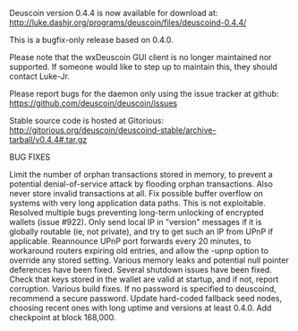 Deuscoin version 0.4.4 is now available for download at:
http://luke.dashjr.org/programs/deuscoin/files/deuscoind-0.4.4/

This is a bugfix-only release based on 0.4.0.

Please note that the wxDeuscoin GUI client is no longer maintained nor supported. If someone would like to step up to maintain this, they should contact Luke-Jr.

Please report bugs for the daemon only using the issue tracker at github:
https://github.com/deuscoin/deuscoin/issues

Stable source code is hosted at Gitorious:
http://gitorious.org/deuscoin/deuscoind-stable/archive-tarball/v0.4.4#.tar.gz

BUG FIXES

Limit the number of orphan transactions stored in memory, to prevent a potential denial-of-service attack by flooding orphan transactions. Also never store invalid transactions at all.
Fix possible buffer overflow on systems with very long application data paths. This is not exploitable.
Resolved multiple bugs preventing long-term unlocking of encrypted wallets (issue #922).
Only send local IP in "version" messages if it is globally routable (ie, not private), and try to get such an IP from UPnP if applicable.
Reannounce UPnP port forwards every 20 minutes, to workaround routers expiring old entries, and allow the -upnp option to override any stored setting.
Various memory leaks and potential null pointer deferences have been
fixed.
Several shutdown issues have been fixed.
Check that keys stored in the wallet are valid at startup, and if not,
report corruption.
Various build fixes.
If no password is specified to deuscoind, recommend a secure password.
Update hard-coded fallback seed nodes, choosing recent ones with long uptime and versions at least 0.4.0.
Add checkpoint at block 168,000.

